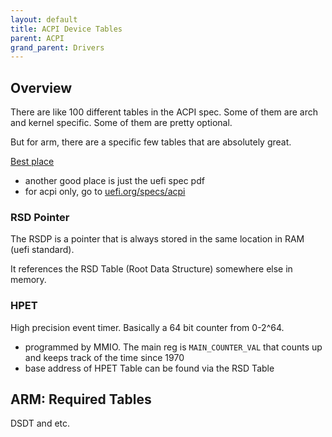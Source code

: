 ```yaml
---
layout: default
title: ACPI Device Tables
parent: ACPI
grand_parent: Drivers
---
```


## Overview

There are like 100 different tables in the ACPI spec. Some of them are arch and kernel specific. Some of them are pretty optional.

But for arm, there are a specific few tables that are absolutely great.

[Best place](https://ethv.net/workshops/osdev/notes/notes-4.html)

- another good place is just the uefi spec pdf
- for acpi only, go to [uefi.org/specs/acpi](https://uefi.org/specs/ACPI/6.4/)

### RSD Pointer

The RSDP is a pointer that is always stored in the same location in RAM (uefi standard).

It references the RSD Table (Root Data Structure) somewhere else in memory.

### HPET

High precision event timer. Basically a 64 bit counter from 0-2^64.

- programmed by MMIO. The main reg is `MAIN_COUNTER_VAL` that counts up and keeps track of the time since 1970
- base address of HPET Table can be found via the RSD Table

## ARM: Required Tables

DSDT and etc.
